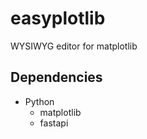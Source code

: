 # easyplotlib
WYSIWYG editor for matplotlib

## Dependencies
* Python
    * matplotlib
    * fastapi